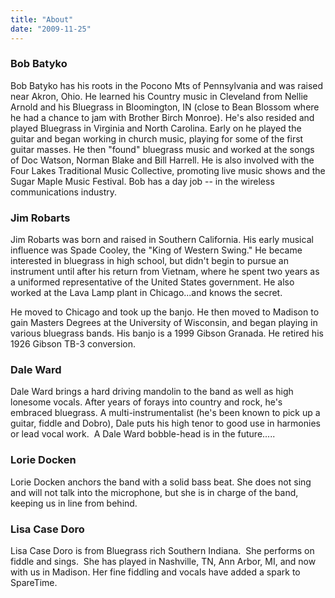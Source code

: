 ```yaml
---
title: "About"
date: "2009-11-25"
---
```


### Bob Batyko

Bob Batyko has his roots in the Pocono Mts of Pennsylvania and was raised near Akron, Ohio. He learned his Country music in Cleveland from Nellie Arnold and his Bluegrass in Bloomington, IN (close to Bean Blossom where he had a chance to jam with Brother Birch Monroe). He's also resided and played Bluegrass in Virginia and North Carolina. Early on he played the guitar and began working in church music, playing for some of the first guitar masses. He then "found" bluegrass music and worked at the songs of Doc Watson, Norman Blake and Bill Harrell. He is also involved with the Four Lakes Traditional Music Collective, promoting live music shows and the Sugar Maple Music Festival. Bob has a day job -- in the wireless communications industry.

### Jim Robarts

Jim Robarts was born and raised in Southern California. His early musical influence was Spade Cooley, the "King of Western Swing." He became interested in bluegrass in high school, but didn't begin to pursue an instrument until after his return from Vietnam, where he spent two years as a uniformed representative of the United States government. He also worked at the Lava Lamp plant in Chicago...and knows the secret.

He moved to Chicago and took up the banjo. He then moved to Madison to gain Masters Degrees at the University of Wisconsin, and began playing in various bluegrass bands. His banjo is a 1999 Gibson Granada. He retired his 1926 Gibson TB-3 conversion.

### Dale Ward

Dale Ward brings a hard driving mandolin to the band as well as high lonesome vocals. After years of forays into country and rock, he's embraced bluegrass. A multi-instrumentalist (he's been known to pick up a guitar, fiddle and Dobro), Dale puts his high tenor to good use in harmonies or lead vocal work.  A Dale Ward bobble-head is in the future.....

### Lorie Docken

Lorie Docken anchors the band with a solid bass beat. She does not sing and will not talk into the microphone, but she is in charge of the band, keeping us in line from behind.

### Lisa Case Doro

Lisa Case Doro is from Bluegrass rich Southern Indiana.  She performs on  fiddle and sings.  She has played in Nashville, TN, Ann Arbor, MI, and now with us in Madison. Her fine fiddling and vocals have added a spark to SpareTime.
